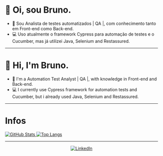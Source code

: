 <h1>👋 Oi, sou Bruno.</h1>

- 📝 Sou Analista de testes automatizados | QA |, com conhecimento tanto em Front-end como Back-end.
- 💻 Uso atualmente o framework Cypress para automação de testes e o Cucumber, mas já utilizei Java, Selenium and Restassured.

<hr />

<h1>👋 Hi, I'm Bruno.</h1>

- 📝 I'm a Automation Test Analyst | QA |, with knowledge in Front-end and Back-end.
- 💻 I currently use Cypress framework for automation tests and Cucumber, but i already used Java, Selenium and Restassured.

<hr />

<h1>Infos</h1>
<div>
  <a href="https://github.com/Bruninho2104/github-readme-stats">
    <img align="top" src="https://github-readme-stats.vercel.app/api?username=Bruninho2104&theme=cobalt&show_icons=true&count_private=true" alt="GitHub Stats">
  </a>
  <a href="https://github.com/Bruninho2104/github-readme-stats">
    <img align="top" src="https://github-readme-stats.vercel.app/api/top-langs/?username=Bruninho2104&amp;theme=github_dark&amp;" alt="Top Langs">
  </a>
</div>

<hr />

<div align="center">
  <a href="https://www.linkedin.com/in/bruno-de-araujo-tabatini-2465b520b/">
    <img src="https://img.shields.io/badge/LinkedIn-0077B5?style=for-the-badge&logo=linkedin&logoColor=white" alt="LinkedIn">
  </a>
</div>